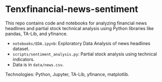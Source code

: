 # Tenxfinancial-news-sentiment


This repo contains code and notebooks for analyzing financial news headlines and partial stock technical analysis using Python libraries like pandas, TA-Lib, and yfinance.

- `notebooks/EDA.ipynb`: Exploratory Data Analysis of news headlines dataset.
- `scripts/sentiment_analysis.py`: Partial stock analysis using technical indicators.
- Data is in `data/news.csv`.

Technologies: Python, Jupyter, TA-Lib, yfinance, matplotlib.
